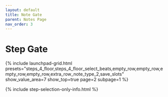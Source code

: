 ```yaml
---
layout: default
title: Note Gate
parent: Notes Page
nav_order: 3
---
```


# Step Gate

{% include launchpad-grid.html presets="steps_4_floor,steps_4_floor_select_beats,empty_row,empty_row,empty_row,empty_row,extra_row_note_type_2,save_slots" show_value_area=7 show_top=true page=2 subpage=1 %}

{% include step-selection-only-info.html %}
